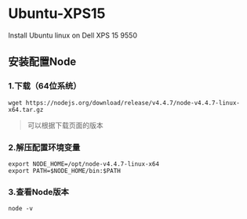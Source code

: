 # Ubuntu-XPS15
Install Ubuntu linux on Dell XPS 15 9550
## 安装配置Node
### 1.下载（64位系统）
~~~Shell
wget https://nodejs.org/download/release/v4.4.7/node-v4.4.7-linux-x64.tar.gz
~~~
>可以根据下载页面的版本
### 2.解压配置环境变量
~~~Shell
export NODE_HOME=/opt/node-v4.4.7-linux-x64
export PATH=$NODE_HOME/bin:$PATH
~~~
### 3.查看Node版本
~~~Shell
node -v
~~~